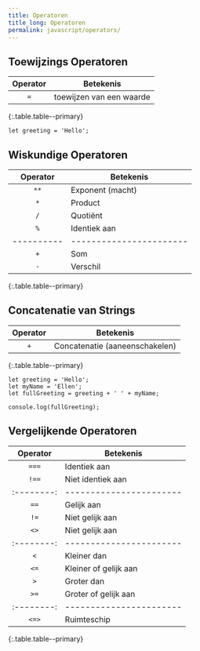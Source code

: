 ```yaml
---
title: Operatoren
title_long: Operatoren
permalink: javascript/operators/
---
```


Toewijzings Operatoren
----------------------

| Operator | Betekenis                      |
|:--------:|--------------------------------|
|   `=`    | toewijzen van een waarde |
{:.table.table--primary}

```
let greeting = 'Hello';
```

Wiskundige Operatoren
----------------------

| Operator | Betekenis             |
|:--------:|-----------------------|
|   `**`   | Exponent (macht)      |
|   `*`    | Product               |
|   `/`    | Quotiënt              |
|   `%`    | Identiek aan          |
|----------|-----------------------|
|   `+`    | Som                   |
|   `-`    | Verschil              |
{:.table.table--primary}

Concatenatie van Strings
------------------------

| Operator | Betekenis                      |
|:--------:|--------------------------------|
|   `+`    | Concatenatie (aaneenschakelen) |
{:.table.table--primary}

```
let greeting = 'Hello';
let myName = 'Ellen';
let fullGreeting = greeting + ' ' + myName;

console.log(fullGreeting);
```

Vergelijkende Operatoren
------------------------

| Operator | Betekenis             |
|:--------:|-----------------------|
|  `===`   | Identiek aan          |
|  `!==`   | Niet identiek aan     |
|:--------:|-----------------------|
|   `==`   | Gelijk aan            |
|   `!=`   | Niet gelijk aan       |
|   `<>`   | Niet gelijk aan       |
|:--------:|-----------------------|
|   `<`    | Kleiner dan           |
|   `<=`   | Kleiner of gelijk aan |
|   `>`    | Groter dan            |
|   `>=`   | Groter of gelijk aan  |
|:--------:|-----------------------|
|  `<=>`   | Ruimteschip           |
{:.table.table--primary}

<!-- Logische Operatoren
------------------- -->